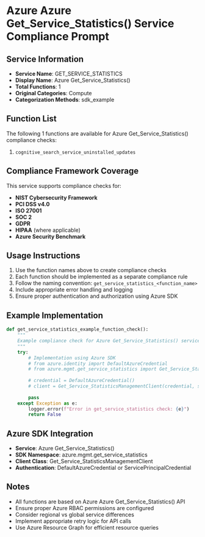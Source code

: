 # Azure Azure Get_Service_Statistics() Service Compliance Prompt

## Service Information
- **Service Name**: GET_SERVICE_STATISTICS
- **Display Name**: Azure Get_Service_Statistics()
- **Total Functions**: 1
- **Original Categories**: Compute
- **Categorization Methods**: sdk_example

## Function List
The following 1 functions are available for Azure Get_Service_Statistics() compliance checks:

1. `cognitive_search_service_uninstalled_updates`


## Compliance Framework Coverage
This service supports compliance checks for:
- **NIST Cybersecurity Framework**
- **PCI DSS v4.0**
- **ISO 27001**
- **SOC 2**
- **GDPR**
- **HIPAA** (where applicable)
- **Azure Security Benchmark**

## Usage Instructions
1. Use the function names above to create compliance checks
2. Each function should be implemented as a separate compliance rule
3. Follow the naming convention: `get_service_statistics_<function_name>`
4. Include appropriate error handling and logging
5. Ensure proper authentication and authorization using Azure SDK

## Example Implementation
```python
def get_service_statistics_example_function_check():
    """
    Example compliance check for Azure Get_Service_Statistics() service
    """
    try:
        # Implementation using Azure SDK
        # from azure.identity import DefaultAzureCredential
        # from azure.mgmt.get_service_statistics import Get_Service_StatisticsManagementClient
        
        # credential = DefaultAzureCredential()
        # client = Get_Service_StatisticsManagementClient(credential, subscription_id)
        
        pass
    except Exception as e:
        logger.error(f"Error in get_service_statistics check: {e}")
        return False
```

## Azure SDK Integration
- **Service**: Azure Get_Service_Statistics()
- **SDK Namespace**: azure.mgmt.get_service_statistics
- **Client Class**: Get_Service_StatisticsManagementClient
- **Authentication**: DefaultAzureCredential or ServicePrincipalCredential

## Notes
- All functions are based on Azure Azure Get_Service_Statistics() API
- Ensure proper Azure RBAC permissions are configured
- Consider regional vs global service differences
- Implement appropriate retry logic for API calls
- Use Azure Resource Graph for efficient resource queries
